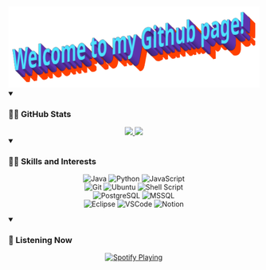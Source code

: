 <!-- My GitHub Readme -->

<div align="center">
	<img src="Saudacoes.png" alt="Greetings!">
</div>

<details open> 
    <summary><h3>👨‍💻 GitHub Stats </h3></summary>
<div align="center">
  <a href="https://github.com/anuraghazra/github-readme-stats">
    <img
      height="150em"
      src="https://github-readme-stats-guilherme-vescos-projects.vercel.app/api?username=gVesco&show_icons=true&theme=gotham&hide=stars,issues&include_all_commits=true"
    />
  </a>
  <a href="https://github.com/anuraghazra/github-readme-stats">
    <img
      height="150em"
      src="https://github-readme-stats-guilherme-vescos-projects.vercel.app/api/top-langs/?username=gVesco&layout=compact&theme=gotham&exclude_repo=MadeiranitProj"
    />
  </a>
</details>
</div>

<details open> 
    <summary><h3> 👨‍💻 Skills and Interests </h3></summary>
<div align="center">

![Java](https://img.shields.io/badge/Java-ED8B00?style=for-the-badge&logo=openjdk&logoColor=white)
![Python](https://img.shields.io/badge/Python-14354C?style=for-the-badge&logo=python&logoColor=white)
![JavaScript](https://img.shields.io/badge/JavaScript-F7DF1E?style=for-the-badge&logo=javascript&logoColor=black)
<br/>
![Git](https://img.shields.io/badge/git-%23F05033.svg?style=for-the-badge&logo=git&logoColor=white)
![Ubuntu](https://img.shields.io/badge/Ubuntu-E95420?style=for-the-badge&logo=ubuntu&logoColor=white)
![Shell Script](https://img.shields.io/badge/shell_script-%23121011.svg?style=for-the-badge&logo=gnu-bash&logoColor=white)
<br/>
![PostgreSQL](https://img.shields.io/badge/PostgreSQL-316192?style=for-the-badge&logo=postgresql&logoColor=white)
![MSSQL](https://img.shields.io/badge/Microsoft_SQL_Server-CC2927?style=for-the-badge&logo=microsoft-sql-server&logoColor=white)
<br/>
![Eclipse](https://img.shields.io/badge/Eclipse-2C2255?style=for-the-badge&logo=eclipse&logoColor=white)
![VSCode](https://img.shields.io/badge/Visual_Studio_Code-0078D4?style=for-the-badge&logo=visual%20studio%20code&logoColor=white)
![Notion](https://img.shields.io/badge/Notion-%23000000.svg?style=for-the-badge&logo=notion&logoColor=white)

</div>
</details>

<details open> 
    <summary><h3> 🎵 Listening Now </h3></summary>

<div align="center">
	<a href="https://open.spotify.com/user/12150707714">
    	<img src="https://novatorem-sepia-nine.vercel.app/api/spotify" alt="Spotify Playing" width="500" />
	</a>
</div>

</details>
